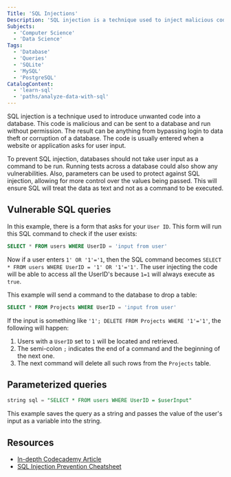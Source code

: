 ```yaml
---
Title: 'SQL Injections'
Description: 'SQL injection is a technique used to inject malicious code into a database.'
Subjects:
  - 'Computer Science'
  - 'Data Science'
Tags:
  - 'Database'
  - 'Queries'
  - 'SQLite'
  - 'MySQL'
  - 'PostgreSQL'
CatalogContent:
  - 'learn-sql'
  - 'paths/analyze-data-with-sql'
---
```


SQL injection is a technique used to introduce unwanted code into a database. This code is malicious and can be sent to a database and run without permission. The result can be anything from bypassing login to data theft or corruption of a database. The code is usually entered when a website or application asks for user input.

To prevent SQL injection, databases should not take user input as a command to be run. Running tests across a database could also show any vulnerabilities. Also, parameters can be used to protect against SQL injection, allowing for more control over the values being passed. This will ensure SQL will treat the data as text and not as a command to be executed.
## Vulnerable SQL queries

In this example, there is a form that asks for your `User ID`. This form will run this SQL command to check if the user exists:

```sql
SELECT * FROM users WHERE UserID = 'input from user'
```

Now if a user enters `1' OR '1'='1`, then the SQL command becomes `SELECT * FROM users WHERE UserID = '1' OR '1'='1'`. The user injecting the code will be able to access all the UserID's because `1=1` will always execute as `true`.

This example will send a command to the database to drop a table:

```sql
SELECT * FROM Projects WHERE UserID = 'input from user'
```

If the input is something like `'1'; DELETE FROM Projects WHERE '1'='1'`, the following will happen:

1. Users with a `UserID` set to `1` will be located and retrieved.
2. The semi-colon `;` indicates the end of a command and the beginning of the next one.
3. The next command will delete all such rows from the `Projects` table.

## Parameterized queries

```sql
string sql = "SELECT * FROM users WHERE UserID = $userInput"
```

This example saves the query as a string and passes the value of the user's input as a variable into the string.

## Resources

- [In-depth Codecademy Article](https://www.codecademy.com/courses/defending-express-applications-from-sql-injection-xss-csrf-attacks/articles/sql-injection)
- [SQL Injection Prevention Cheatsheet](https://www.codecademy.com/learn/seasp-defending-node-applications-from-sql-injection-xss-csrf-attacks/modules/seasp-preventing-sql-injection-attacks/cheatsheet)
